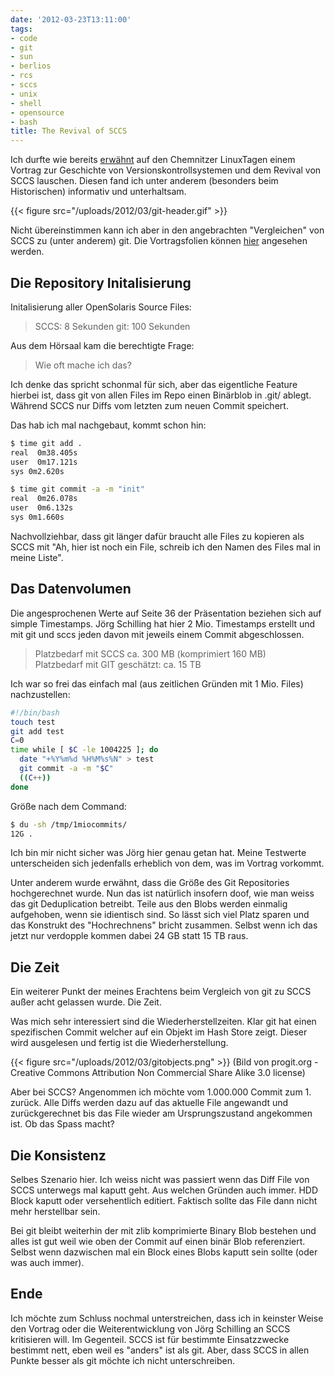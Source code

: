 ```yaml
---
date: '2012-03-23T13:11:00'
tags:
- code
- git
- sun
- berlios
- rcs
- sccs
- unix
- shell
- opensource
- bash
title: The Revival of SCCS
---
```


Ich durfte wie bereits
[erwähnt](/blog/2012/03/22/chemnitzer-linux-tage-2012/) auf den Chemnitzer
LinuxTagen einem Vortrag zur Geschichte von Versionskontrollsystemen und
dem Revival von SCCS lauschen.  Diesen fand ich unter anderem (besonders
beim Historischen) informativ und unterhaltsam.

{{< figure src="/uploads/2012/03/git-header.gif" >}}

Nicht übereinstimmen kann ich aber in den angebrachten "Vergleichen" von
SCCS zu (unter anderem) git. Die Vortragsfolien können
[hier](http://chemnitzer.linux-tage.de/2012/vortraege/folien/941_SCCS.pdf)
angesehen werden.


## Die Repository Initalisierung

Initalisierung aller OpenSolaris Source Files:

> SCCS: 8 Sekunden
> git: 100 Sekunden

Aus dem Hörsaal kam die berechtigte Frage:

> Wie oft mache ich das?

Ich denke das spricht schonmal für sich, aber das eigentliche Feature
hierbei ist, dass git von allen Files im Repo einen Binärblob in .git/
ablegt. Während SCCS nur Diffs vom letzten zum neuen Commit speichert.

Das hab ich mal nachgebaut, kommt schon hin:

``` bash
$ time git add .
real  0m38.405s
user  0m17.121s
sys 0m2.620s
```

``` bash
$ time git commit -a -m "init"
real  0m26.078s
user  0m6.132s
sys 0m1.660s
```

Nachvollziehbar, dass git länger dafür braucht alle Files zu kopieren als SCCS
mit "Ah, hier ist noch ein File, schreib ich den Namen des Files mal in meine Liste".

## Das Datenvolumen

Die angesprochenen Werte auf Seite 36 der Präsentation beziehen sich auf simple
Timestamps. Jörg Schilling hat hier 2 Mio. Timestamps erstellt und mit git und sccs
jeden davon mit jeweils einem Commit abgeschlossen.

> Platzbedarf mit SCCS ca. 300 MB (komprimiert 160 MB)
> Platzbedarf mit GIT geschätzt: ca. 15 TB

Ich war so frei das einfach mal (aus zeitlichen Gründen mit 1 Mio. Files) nachzustellen:

``` bash
#!/bin/bash
touch test
git add test
C=0
time while [ $C -le 1004225 ]; do
  date "+%Y%m%d %H%M%s%N" > test
  git commit -a -m "$C"
  ((C++))
done
```

Größe nach dem Command:

``` bash
$ du -sh /tmp/1miocommits/
12G .
```

Ich bin mir nicht sicher was Jörg hier genau getan hat. Meine Testwerte
unterscheiden sich jedenfalls erheblich von dem, was im Vortrag vorkommt.

Unter anderem wurde erwähnt, dass die Größe des Git Repositories hochgerechnet
wurde. Nun das ist natürlich insofern doof, wie man weiss das git Deduplication
betreibt. Teile aus den Blobs werden einmalig aufgehoben, wenn sie idientisch
sind. So lässt sich viel Platz sparen und das Konstrukt des "Hochrechnens"
bricht zusammen. Selbst wenn ich das jetzt nur verdopple kommen dabei 24 GB
statt 15 TB raus.


## Die Zeit

Ein weiterer Punkt der meines Erachtens beim Vergleich von git zu SCCS
außer acht gelassen wurde. Die Zeit.

Was mich sehr interessiert sind die Wiederherstellzeiten. Klar git hat
einen spezifischen Commit welcher auf ein Objekt im Hash Store zeigt.
Dieser wird ausgelesen und fertig ist die Wiederherstellung.

{{< figure src="/uploads/2012/03/gitobjects.png" >}}
(Bild von progit.org -
Creative Commons Attribution Non Commercial Share Alike 3.0 license)

Aber bei SCCS? Angenommen ich möchte vom 1.000.000 Commit zum 1. zurück.
Alle Diffs werden dazu auf das aktuelle File angewandt und zurückgerechnet
bis das File wieder am Ursprungszustand angekommen ist. Ob das Spass macht?

## Die Konsistenz

Selbes Szenario hier. Ich weiss nicht was passiert wenn das Diff File von
SCCS unterwegs mal kaputt geht. Aus welchen Gründen auch immer. HDD Block
kaputt oder versehentlich editiert. Faktisch sollte das File dann nicht
mehr herstellbar sein.

Bei git bleibt weiterhin der mit zlib komprimierte Binary Blob bestehen und
alles ist gut weil wie oben der Commit auf einen binär Blob referenziert.
Selbst wenn dazwischen mal ein Block eines Blobs kaputt sein sollte (oder
was auch immer).

## Ende

Ich möchte zum Schluss nochmal unterstreichen, dass ich in keinster Weise den
Vortrag oder die Weiterentwicklung von Jörg Schilling an SCCS kritisieren will.
Im Gegenteil. SCCS ist für bestimmte Einsatzzwecke bestimmt nett, eben weil es
"anders" ist als git. Aber, dass SCCS in allen Punkte besser als git möchte ich
nicht unterschreiben.